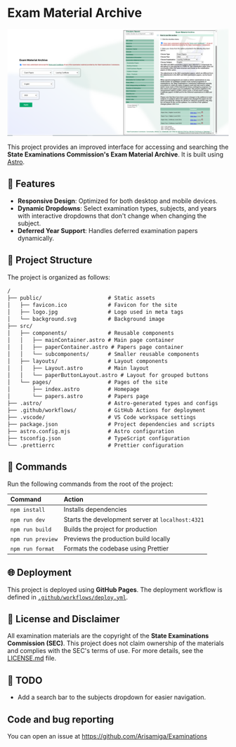 # Exam Material Archive

![Website Screenshot](/public/screenshot.PNG)

This project provides an improved interface for accessing and searching the **State Examinations Commission's Exam Material Archive**. It is built using [Astro](https://astro.build).

## 🌟 Features

- **Responsive Design**: Optimized for both desktop and mobile devices.
- **Dynamic Dropdowns**: Select examination types, subjects, and years with interactive dropdowns that don't change when changing the subject.
- **Deferred Year Support**: Handles deferred examination papers dynamically.

## 🚀 Project Structure

The project is organized as follows:

```text
/
├── public/                     # Static assets
│   ├── favicon.ico             # Favicon for the site
│   ├── logo.jpg                # Logo used in meta tags
│   └── background.svg          # Background image
├── src/
│   ├── components/             # Reusable components
│   │   ├── mainContainer.astro # Main page container
│   │   ├── paperContainer.astro # Papers page container
│   │   └── subcomponents/      # Smaller reusable components
│   ├── layouts/                # Layout components
│   │   ├── Layout.astro        # Main layout
│   │   └── paperButtonLayout.astro # Layout for grouped buttons
│   └── pages/                  # Pages of the site
│       ├── index.astro         # Homepage
│       └── papers.astro        # Papers page
├── .astro/                     # Astro-generated types and configs
├── .github/workflows/          # GitHub Actions for deployment
├── .vscode/                    # VS Code workspace settings
├── package.json                # Project dependencies and scripts
├── astro.config.mjs            # Astro configuration
├── tsconfig.json               # TypeScript configuration
└── .prettierrc                 # Prettier configuration
```

## 🧞 Commands

Run the following commands from the root of the project:

| Command           | Action                                            |
| :---------------- | :------------------------------------------------ |
| `npm install`     | Installs dependencies                             |
| `npm run dev`     | Starts the development server at `localhost:4321` |
| `npm run build`   | Builds the project for production                 |
| `npm run preview` | Previews the production build locally             |
| `npm run format`  | Formats the codebase using Prettier               |

## 🌐 Deployment

This project is deployed using **GitHub Pages**. The deployment workflow is defined in [`.github/workflows/deploy.yml`](.github/workflows/deploy.yml).

## 📜 License and Disclaimer

All examination materials are the copyright of the **State Examinations Commission (SEC)**. This project does not claim ownership of the materials and complies with the SEC's terms of use. For more details, see the [LICENSE.md](LICENSE.md) file.

## 🎯 TODO

- Add a search bar to the subjects dropdown for easier navigation.

## Code and bug reporting

You can open an issue at https://github.com/Arisamiga/Examinations
